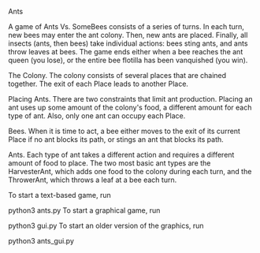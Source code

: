 Ants

A game of Ants Vs. SomeBees consists of a series of turns. In each turn, new bees may enter the ant colony. Then, new ants are placed. Finally, all insects (ants, then bees) take individual actions: bees sting ants, and ants throw leaves at bees. The game ends either when a bee reaches the ant queen (you lose), or the entire bee flotilla has been vanquished (you win).

The Colony. The colony consists of several places that are chained together. The exit of each Place leads to another Place.

Placing Ants. There are two constraints that limit ant production. Placing an ant uses up some amount of the colony's food, a different amount for each type of ant. Also, only one ant can occupy each Place.

Bees. When it is time to act, a bee either moves to the exit of its current Place if no ant blocks its path, or stings an ant that blocks its path.

Ants. Each type of ant takes a different action and requires a different amount of food to place. The two most basic ant types are the HarvesterAnt, which adds one food to the colony during each turn, and the ThrowerAnt, which throws a leaf at a bee each turn.

To start a text-based game, run

python3 ants.py
To start a graphical game, run

python3 gui.py
To start an older version of the graphics, run

python3 ants_gui.py
